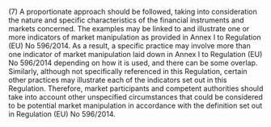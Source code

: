 (7) A proportionate approach should be followed, taking into consideration the nature and specific characteristics of the financial instruments and markets concerned. The examples may be linked to and illustrate one or more indicators of market manipulation as provided in Annex I to Regulation (EU) No 596/2014. As a result, a specific practice may involve more than one indicator of market manipulation laid down in Annex I to Regulation (EU) No 596/2014 depending on how it is used, and there can be some overlap. Similarly, although not specifically referenced in this Regulation, certain other practices may illustrate each of the indicators set out in this Regulation. Therefore, market participants and competent authorities should take into account other unspecified circumstances that could be considered to be potential market manipulation in accordance with the definition set out in Regulation (EU) No 596/2014.